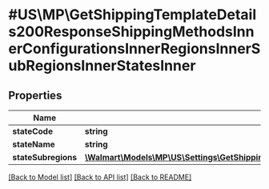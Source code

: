 # #US\MP\GetShippingTemplateDetails200ResponseShippingMethodsInnerConfigurationsInnerRegionsInnerSubRegionsInnerStatesInner

## Properties

Name | Type | Description | Notes
------------ | ------------- | ------------- | -------------
**stateCode** | **string** |  |
**stateName** | **string** |  | [optional]
**stateSubregions** | [**\Walmart\Models\MP\US\Settings\GetShippingTemplateDetails200ResponseShippingMethodsInnerConfigurationsInnerRegionsInnerSubRegionsInnerStatesInnerStateSubregionsInner[]**](GetShippingTemplateDetails200ResponseShippingMethodsInnerConfigurationsInnerRegionsInnerSubRegionsInnerStatesInnerStateSubregionsInner.md) |  | [optional]


[[Back to Model list]](../) [[Back to API list]](../../Api/US/MP) [[Back to README]](../../README.md)
